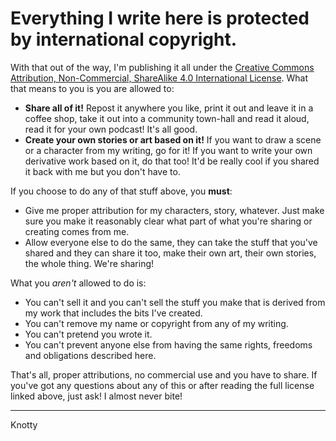 # Everything I write here is protected by international copyright.

With that out of the way, I'm publishing it all under the [Creative Commons Attribution, Non-Commercial, ShareAlike 4.0 International License](https://creativecommons.org/licenses/by-nc-sa/4.0/legalcode.en).  What that means to you is you are allowed to:

* **Share all of it!**  Repost it anywhere you like, print it out and leave it in a coffee shop, take it out into a community town-hall and read it aloud, read it for your own podcast!  It's all good.
* **Create your own stories or art based on it!**  If you want to draw a scene or a character from my writing, go for it!  If you want to write your own derivative work based on it, do that too!  It'd be really cool if you shared it back with me but you don't have to.

If you choose to do any of that stuff above, you **must**:

* Give me proper attribution for my characters, story, whatever.  Just make sure you make it reasonably clear what part of what you're sharing or creating comes from me.
* Allow everyone else to do the same, they can take the stuff that you've shared and they can share it too, make their own art, their own stories, the whole thing. We're sharing!

What you *aren't* allowed to do is:

- You can't sell it and you can't sell the stuff you make that is derived from my work that includes the bits I've created.
- You can't remove my name or copyright from any of my writing.
- You can't pretend you wrote it.
- You can't prevent anyone else from having the same rights, freedoms and obligations described here.

That's all, proper attributions, no commercial use and you have to share.  If you've got any questions about any of this or after reading the full license linked above, just ask!  I almost never bite!

***
<signature>Knotty</signature>